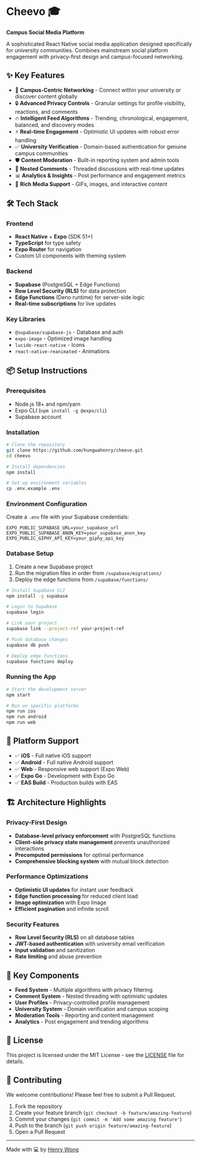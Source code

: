 # Cheevo 🎓

**Campus Social Media Platform**

A sophisticated React Native social media application designed specifically for university communities. Combines mainstream social platform engagement with privacy-first design and campus-focused networking.

## ✨ Key Features

- 🏫 **Campus-Centric Networking** - Connect within your university or discover content globally
- 🔒 **Advanced Privacy Controls** - Granular settings for profile visibility, reactions, and comments
- 🔥 **Intelligent Feed Algorithms** - Trending, chronological, engagement, balanced, and discovery modes  
- ⚡ **Real-time Engagement** - Optimistic UI updates with robust error handling
- ✅ **University Verification** - Domain-based authentication for genuine campus communities
- 🛡️ **Content Moderation** - Built-in reporting system and admin tools
- 💬 **Nested Comments** - Threaded discussions with real-time updates
- 📊 **Analytics & Insights** - Post performance and engagement metrics
- 🎥 **Rich Media Support** - GIFs, images, and interactive content

## 🛠 Tech Stack

### Frontend
- **React Native** + **Expo** (SDK 51+)
- **TypeScript** for type safety
- **Expo Router** for navigation
- Custom UI components with theming system

### Backend
- **Supabase** (PostgreSQL + Edge Functions)
- **Row Level Security (RLS)** for data protection
- **Edge Functions** (Deno runtime) for server-side logic
- **Real-time subscriptions** for live updates

### Key Libraries
- `@supabase/supabase-js` - Database and auth
- `expo-image` - Optimized image handling
- `lucide-react-native` - Icons
- `react-native-reanimated` - Animations

## 📦 Setup Instructions

### Prerequisites
- Node.js 18+ and npm/yarn
- Expo CLI (`npm install -g @expo/cli`)
- Supabase account

### Installation

```bash
# Clone the repository
git clone https://github.com/hungwahenry/cheevo.git
cd cheevo

# Install dependencies
npm install

# Set up environment variables
cp .env.example .env
```

### Environment Configuration

Create a `.env` file with your Supabase credentials:

```env
EXPO_PUBLIC_SUPABASE_URL=your_supabase_url
EXPO_PUBLIC_SUPABASE_ANON_KEY=your_supabase_anon_key
EXPO_PUBLIC_GIPHY_API_KEY=your_giphy_api_key
```

### Database Setup

1. Create a new Supabase project
2. Run the migration files in order from `/supabase/migrations/`
3. Deploy the edge functions from `/supabase/functions/`

```bash
# Install Supabase CLI
npm install -g supabase

# Login to Supabase
supabase login

# Link your project
supabase link --project-ref your-project-ref

# Push database changes
supabase db push

# Deploy edge functions
supabase functions deploy
```

### Running the App

```bash
# Start the development server
npm start

# Run on specific platforms
npm run ios
npm run android
npm run web
```

## 📱 Platform Support

- ✅ **iOS** - Full native iOS support
- ✅ **Android** - Full native Android support  
- ✅ **Web** - Responsive web support (Expo Web)
- ✅ **Expo Go** - Development with Expo Go
- ✅ **EAS Build** - Production builds with EAS

## 🏗️ Architecture Highlights

### Privacy-First Design
- **Database-level privacy enforcement** with PostgreSQL functions
- **Client-side privacy state management** prevents unauthorized interactions
- **Precomputed permissions** for optimal performance
- **Comprehensive blocking system** with mutual block detection

### Performance Optimizations
- **Optimistic UI updates** for instant user feedback
- **Edge function processing** for reduced client load
- **Image optimization** with Expo Image
- **Efficient pagination** and infinite scroll

### Security Features
- **Row Level Security (RLS)** on all database tables
- **JWT-based authentication** with university email verification
- **Input validation** and sanitization
- **Rate limiting** and abuse prevention

## 🔧 Key Components

- **Feed System** - Multiple algorithms with privacy filtering
- **Comment System** - Nested threading with optimistic updates
- **User Profiles** - Privacy-controlled profile management
- **University System** - Domain verification and campus scoping
- **Moderation Tools** - Reporting and content management
- **Analytics** - Post engagement and trending algorithms

## 📄 License

This project is licensed under the MIT License - see the [LICENSE](LICENSE) file for details.

## 🤝 Contributing

We welcome contributions! Please feel free to submit a Pull Request.

1. Fork the repository
2. Create your feature branch (`git checkout -b feature/amazing-feature`)
3. Commit your changes (`git commit -m 'Add some amazing feature'`)
4. Push to the branch (`git push origin feature/amazing-feature`)
5. Open a Pull Request

---

Made with 💻 by [Henry Wong](https://github.com/hungwahenry)
